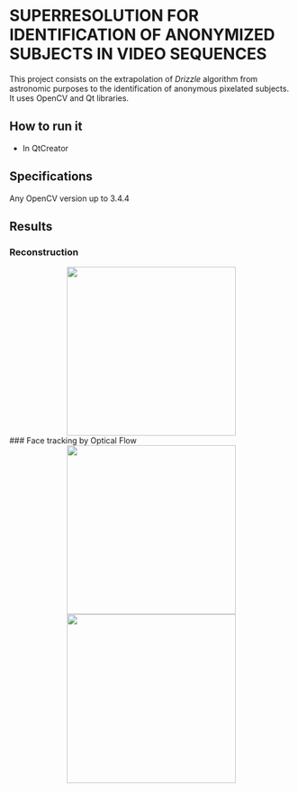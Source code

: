 # SUPERRESOLUTION FOR IDENTIFICATION OF ANONYMIZED SUBJECTS IN VIDEO SEQUENCES
This project consists on the extrapolation of *Drizzle* algorithm from astronomic purposes to the identification of anonymous pixelated subjects. It uses OpenCV and Qt libraries.

## How to run it
* In QtCreator

## Specifications
Any OpenCV version up to 3.4.4

## Results
### Reconstruction
<div align="center">
  <img src="https://github.com/manurare/Superresolution-VideoSequences/blob/master/images/recons.gif" width="300" height="300">
</div>
### Face tracking by Optical Flow
<div align="center">
  <img src="https://github.com/manurare/Superresolution-VideoSequences/blob/master/images/faceTracking.gif" width="300" height="300">
  <img src="https://github.com/manurare/Superresolution-VideoSequences/blob/master/images/optFlow.gif" width="300" height="300">
</div>
